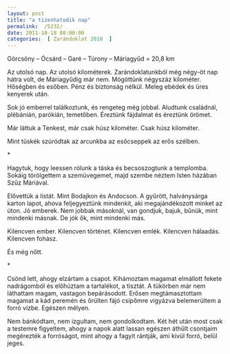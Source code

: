 ```yaml
---
layout: post
title: "a tizenhatodik nap"
permalink:  /5232/ 
date: 2011-10-18 08:00:00
categories:  [ Zarándoklat 2010  ] 
---
```

Görcsöny – Ócsárd – Garé – Túrony – Máriagyűd = 20,8 km



<!--break-->

Az utolsó nap. Az utolsó kilométerek. Zarándoklatunkból még négy-öt nap hátra volt, de Máriagyűdig már nem. Mögöttünk négyszáz kilométer. Hőségben és esőben. Pénz és biztonság nélkül. Meleg ebédek és üres kenyerek után.

Sok jó emberrel találkoztunk, és rengeteg még jobbal. Aludtunk családnál, plébánián, parókián, temetőben. Éreztünk fájdalmat és éreztünk örömet.

Már láttuk a Tenkest, már csak húsz kilométer. Csak húsz kilométer.

Mint tüskék szúródtak az arcunkba az esőcseppek az erős szélben.

<p >*</p>Hagytuk, hogy leessen rólunk a táska és becsoszogtunk a templomba. Sokáig törölgettem a szemüvegemet, majd szembe néztem Isten házában Szűz Máriával.

Elővettük a listát. Mint Bodajkon és Andocson. A gyűrött, halványsárga karton lapot, ahova feljegyeztünk mindenkit, aki megajándékozott minket az úton. Jó emberek. Nem jobbak másoknál, van gondjuk, bajuk, bűnük, mint mindenki másnak. De jók ők, mint mindenki más.

Kilencven ember. Kilencven történet. Kilencven emlék. Kilencven hálaadás. Kilencven fohász.

És még nőtt.

<p >*</p>Csönd lett, ahogy elzártam a csapot. Kihámoztam magamat elmállott fekete nadrágomból és előhúztam a tartalékot, a tisztát. A tükörben már nem láthattam magam, vastagon bepárásodott. Erősen megtámasztottam magamat a kád peremén és őrülten fájó csípőmre vigyázva belemerültem a forró vízbe. Egészen mélyen.

Nem bánkódtam, nem izgultam, nem gondolkodtam. Két hét után most csak a testemre figyeltem, ahogy a napok alatt lassan egészen áthűlt csontjaim megérezték a forróságot, mint ahogy a fagyit rántják, ami kívül forró, belül jeges.

